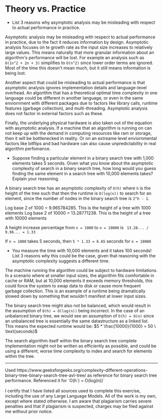 # Theory vs. Practice

- List 3 reasons why asymptotic analysis may be misleading with respect to
  actual performance in practice.

Asymptotic analysis may be misleading with respect to actual performance in practice, due to the fact it reduces information by design. Asymptotic analysis focuses on te growth rate as the input size increases to relatively large values. This means naturally that more granular information about an algorithm's performance will be lost. For example an analysis such as `O(1n^2 + 2n + 3)` simplifies to `O(n^2)` since lower order terms are ignored. Most of the time this doesn't mean much, but it still means information is being lost.

Another aspect that could be misleading to actual performance is that asymptotic analysis ignores implementation details and language-level overhead. An algorithm that has a theoretical optimal time complexity in one language could be different in another language, or even in the same enviornment with different packages due to factors like library calls, runtime features (garbage collection), and multi-threading. Asymptotic analysis does not factor in external factors such as these.

Finally, the underlying physical hardware is also taken out of the equation with asymptotic analysis. If a machine that an algorithm is running on can not keep up with the demand in computing resources like ram or storage, then it will be bottlenecked in reality. Or on an extreame level enviornmental factors like bitflips and bad hardware can also cause unpredictability in real algorithm perfomance.

- Suppose finding a particular element in a binary search tree with 1,000
  elements takes 5 seconds. Given what you know about the asymptotic complexity
  of search in a binary search tree, how long would you guess finding the same
  element in a search tree with 10,000 elements takes? Explain your reasoning.

A binary search tree has an asymptotic complexity of `O(h)` where `h` is the height of the tree such that then the runtime is `O(log(n))` to search for an element, since the number of nodes in the binary search tree is `2^h - 1`.

Log base 2 of 1000 = 9.965784285. This is the height of a tree with 1000 elements
Log base 2 of 10000 = 13.28771238. This is the height of a tree with 10000 elements

A height increase percentage from `n = 1000` to `n = 10000` is ` 13.28... / 9.96... = 1.33`

If `n = 1000` takes 5 seconds, then `5 * 1.33 = 6.65` seconds for `n = 10000`

- You measure the time with 10,000 elements and it takes 100 seconds! List 3
  reasons why this could be the case, given that reasoning with the asymptotic
  complexity suggests a different time.

The machine running the algorithm could be subject to hardware limitations. In a scenario where at smaller input sizes, the algorithm fits comfortable in cache or RAM, but at 10,000 elements it exceeds memory thresholds, this could force the system to swap data to disk or cause more frequent garbage collection. This is an example of
a runtime being dramatically slowed down by something that wouldn't manifest at lower input sizes.

The binary search tree might also not be balanced, which would result in the assumption of `O(h) = O(log(n))` being incorrect. In the case of an unbalanced
binary tree, we would see an assumption of `O(h) = O(n)` since an unbalanced tree is essentially the same datastructure as a linked list. This means the expected runtime would be: $5 * \frac{10000}{1000} = 50 \ \text{seconds}$

The search algorithm itself within the binary search tree complete implementation might not be written as efficiently as possible, and could be using a different, worse time complexity to index and search for elements within the tree.

<hr>
Used https://www.geeksforgeeks.org/complexity-different-operations-binary-tree-binary-search-tree-avl-tree/ as reference for binary search tree performance. Referenced it for `O(h`) = O(log(n))`
<br><br>
I certify that I have listed all sources used to complete this exercise, including the use of any Large Language Models. All of the work is my own, except where stated otherwise. I am aware that plagiarism carries severe penalties and that if plagiarism is suspected, charges may be filed against me without prior notice.
